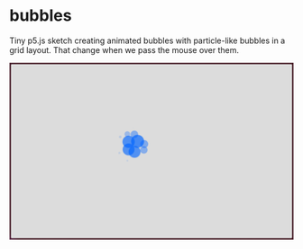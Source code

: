 # bubbles

Tiny p5.js sketch creating animated bubbles with particle-like bubbles in a grid layout. That change when we pass the mouse over them.

![Screenshot](images/screenshot.png)